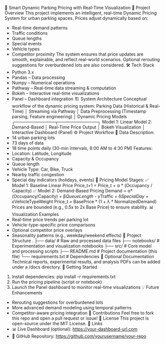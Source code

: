 🚗 Smart Dynamic Parking Pricing with Real-Time Visualization
📌 Project Overview
This project implements an intelligent, real-time Dynamic Pricing System for urban parking spaces. Prices adjust dynamically based on:
- Real-time demand patterns
- Traffic conditions
- Queue lengths
- Special events
- Vehicle types
- Competitor proximity
The system ensures that price updates are smooth, explainable, and reflect real-world scenarios. Optional rerouting suggestions for overburdened lots are also considered.
🛠 Tech Stack
- Python 3.x
- Pandas – Data processing
- Numpy – Numerical operations
- Pathway – Real-time data streaming & computation
- Bokeh – Interactive real-time visualizations
- Panel – Dashboard integration
🏗 System Architecture
Conceptual workflow of the dynamic pricing system:
Parking Data (Historical & Real-Time)
              │
      Streaming via Pathway
              │
      Data Preprocessing
 (Timestamp parsing, Feature engineering)
              │
      Dynamic Pricing Models
    ┌─────────────┬─────────────┐
Model 1: Linear   Model 2: Demand-Based
              │
  Real-Time Price Output
              │
     Bokeh Visualization
              │
 Interactive Dashboard (Panel)
⚙ Project Workflow
⿡ Data Description:
- 14 urban parking lots
- 73 days of data
- 18 time points daily (30-min intervals, 8:00 AM to 4:30 PM)
Features:
- Location: Latitude, Longitude
- Capacity & Occupancy
- Queue length
- Vehicle Type: Car, Bike, Truck
- Nearby traffic congestion
- Special day indicators (holidays, events)
⿢ Pricing Model Stages:
✅ Model 1: Baseline Linear Price
Price_t+1 = Price_t + α * (Occupancy / Capacity)
✅ Model 2: Demand-Based Pricing
Demand = α*(Occupancy/Capacity) + β*QueueLength - γ*Traffic + δ*SpecialDay + ε*VehicleTypeWeight
Price_t = BasePrice * (1 + λ * NormalizedDemand)
Prices are bounded (e.g., 0.5x to 2x Base Price) to ensure stability.
📊 Visualization Examples
- Real-time price trends per parking lot
- Vehicle-type-specific price comparisons
- Optional competitor price overlays
- Seasonality patterns (e.g., weekday/weekend effects)
📂 Project Structure
.
├── data/                  # Raw and processed data files
├── notebooks/             # Experimentation and visualization notebooks
├── src/                   # Core model and processing scripts
├── README.md              # Project documentation (this file)
└── requirements.txt       # Dependencies
📄 Optional Documentation
Technical reports, experimental results, and analysis PDFs can be added under a /docs directory.
🚀 Getting Started
1. Install dependencies:
   pip install -r requirements.txt
2. Run the pricing pipeline (script or notebook)
3. Launch the Panel dashboard to monitor real-time visualizations
💡 Future Enhancements
- Rerouting suggestions for overburdened lots
- More advanced demand modeling using temporal patterns
- Competitor-aware pricing integration
🤝 Contributions
Feel free to fork this repo and open a pull request or issue!
📄 License
This project is open-source under the MIT License.
🔗 Links
- 📊 Live Dashboard (optional): https://your-dashboard-url.com
- 📁 GitHub Repository: https://github.com/yourusername/your-repo

